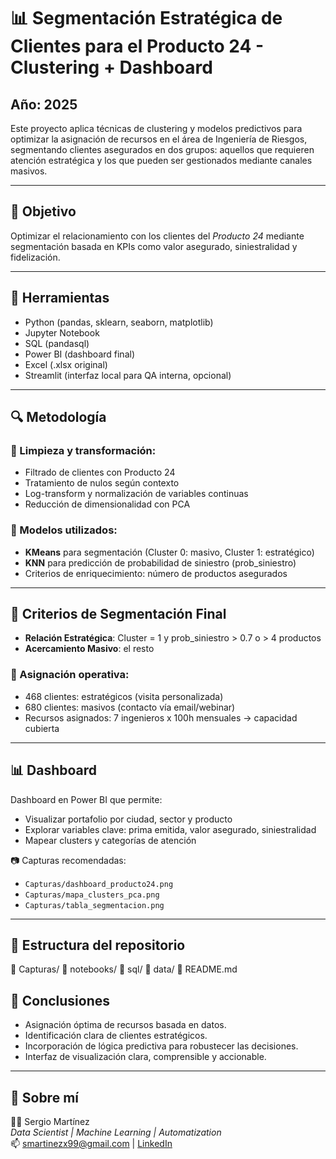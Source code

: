 # 📊 Segmentación Estratégica de Clientes para el Producto 24 - Clustering + Dashboard
## Año: 2025
Este proyecto aplica técnicas de clustering y modelos predictivos para optimizar la asignación de recursos en el área de Ingeniería de Riesgos, segmentando clientes asegurados en dos grupos: aquellos que requieren atención estratégica y los que pueden ser gestionados mediante canales masivos.

---

## 🎯 Objetivo

Optimizar el relacionamiento con los clientes del *Producto 24* mediante segmentación basada en KPIs como valor asegurado, siniestralidad y fidelización.

---

## 🧰 Herramientas

- Python (pandas, sklearn, seaborn, matplotlib)
- Jupyter Notebook
- SQL (pandasql)
- Power BI (dashboard final)
- Excel (.xlsx original)
- Streamlit (interfaz local para QA interna, opcional)

---

## 🔍 Metodología

### 📁 Limpieza y transformación:
- Filtrado de clientes con Producto 24
- Tratamiento de nulos según contexto
- Log-transform y normalización de variables continuas
- Reducción de dimensionalidad con PCA

### 🧪 Modelos utilizados:
- **KMeans** para segmentación (Cluster 0: masivo, Cluster 1: estratégico)
- **KNN** para predicción de probabilidad de siniestro (prob_siniestro)
- Criterios de enriquecimiento: número de productos asegurados

---

## 🧠 Criterios de Segmentación Final

- **Relación Estratégica**: Cluster = 1 y prob_siniestro > 0.7 o > 4 productos
- **Acercamiento Masivo**: el resto

### 🧮 Asignación operativa:
- 468 clientes: estratégicos (visita personalizada)
- 680 clientes: masivos (contacto vía email/webinar)
- Recursos asignados: 7 ingenieros x 100h mensuales → capacidad cubierta

---

## 📊 Dashboard

Dashboard en Power BI que permite:
- Visualizar portafolio por ciudad, sector y producto
- Explorar variables clave: prima emitida, valor asegurado, siniestralidad
- Mapear clusters y categorías de atención

📷 Capturas recomendadas:
- `Capturas/dashboard_producto24.png`
- `Capturas/mapa_clusters_pca.png`
- `Capturas/tabla_segmentacion.png`

---

## 📂 Estructura del repositorio

📁 Capturas/
📁 notebooks/
📁 sql/
📁 data/
📄 README.md

## 🧠 Conclusiones

- Asignación óptima de recursos basada en datos.
- Identificación clara de clientes estratégicos.
- Incorporación de lógica predictiva para robustecer las decisiones.
- Interfaz de visualización clara, comprensible y accionable.

---

## 🙋 Sobre mí

👨‍💻 Sergio Martínez  
*Data Scientist | Machine Learning | Automatization*  
📫 smartinezx99@gmail.com | [LinkedIn](https://www.linkedin.com/in/sergio-mart%C3%ADnez-b26301176/)
